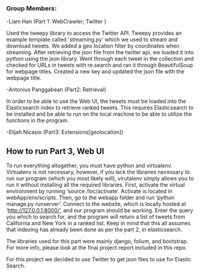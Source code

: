 ### Group Members:
  -Liam Han (Part 1: WebCrawler; Twitter )
  
  Used the tweepy library to access the Twitter API. Tweepy provides an example template called 'streaming.py' which
we used to stream and download tweets. We added a geo location filter by coordinates when streaming.
After retrieving the json file from the twitter api, we loaded it into python using the json library. 
Went through each tweet in the collection and checked for URLs in tweets with re.search and ran it through BeautifulSoup
for webpage titles. Created a new key and updated the json file with the webpage title.  

  -Antonius Panggabean (Part2: Retrieval)
  
  In order to be able to use the Web UI, the tweets must be loaded into the Elasticsearch index to retrieve ranked tweets. This requires Elasticsearch to be installed and be able to run on the local machine to be able to utilize the functions in the program.
  
  -Elijah Nicasio (Part3: Extensions[geolocation])
  
  ## How to run Part 3, Web UI
  
  To run everything altogether, you must have python and virtualenv. Virtualenv is not necessary, however, if you lack the libraries necessary to run our program (which you most likely will), virutalenv simply allows you to run it without installing all the required libraries. First, activate the virtual environment by running ‘source /loc/activate’. Activate is located in webApp/env/scripts. Then, go to the webapp folder and run ‘python manage.py runserver’. Connect to the website, which is locally hosted at ‘http://127.0.0.1:8000/’, and our program should be working. Enter the query you which to search for, and the program will return a list of tweets from California and New York in a ranked list. Keep in mind that this all assumes that indexing has already been done as per the part 2, in elasticsearch.
  
  The libraries used for this part were mainly django, folium, and bootstrap. For more info, please look at the final project report included in this repo.
  


For this project we decided to use Twitter to get json files to use for Elastic Search.  

